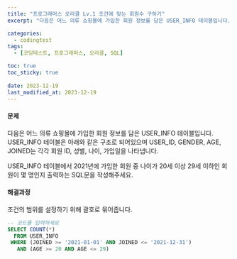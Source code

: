 ```yaml
---
title: "프로그래머스 오라클 Lv.1 조건에 맞는 회원수 구하기"
excerpt: "다음은 어느 의류 쇼핑몰에 가입한 회원 정보를 담은 USER_INFO 테이블입니다. USER_INFO 테이블은 아래와 같은 구조로 되어있으며 USER_ID, GENDER, AGE, JOINED는 각각 회원 ID, 성별, 나이, 가입일을 나타냅니다."

categories:
  - codingtest
tags:
  - [코딩테스트, 프로그래머스, 오라클, SQL]

toc: true
toc_sticky: true
 
date: 2023-12-19
last_modified_at: 2023-12-19
---
```


#### 문제
다음은 어느 의류 쇼핑몰에 가입한 회원 정보를 담은 USER_INFO 테이블입니다. USER_INFO 테이블은 아래와 같은 구조로 되어있으며 USER_ID, GENDER, AGE, JOINED는 각각 회원 ID, 성별, 나이, 가입일을 나타냅니다.

USER_INFO 테이블에서 2021년에 가입한 회원 중 나이가 20세 이상 29세 이하인 회원이 몇 명인지 출력하는 SQL문을 작성해주세요.

#### 해결과정
조건의 범위를 설정하기 위해 괄호로 묶어줍니다.

```sql
-- 코드를 입력하세요
SELECT COUNT(*)
  FROM USER_INFO
 WHERE (JOINED >= '2021-01-01' AND JOINED <= '2021-12-31')
   AND (AGE >= 20 AND AGE <= 29)
```